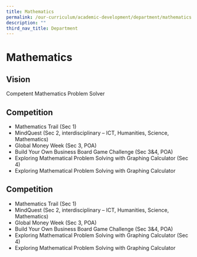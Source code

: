 ```yaml
---
title: Mathematics
permalink: /our-curriculum/academic-development/department/mathematics
description: ""
third_nav_title: Department
---
```

# **Mathematics**


## Vision

Competent Mathematics Problem Solver

## Competition

*   Mathematics Trail (Sec 1)
*   MindQuest (Sec 2, interdisciplinary – ICT, Humanities, Science, Mathematics)
*   Global Money Week (Sec 3, POA)
*   Build Your Own Business Board Game Challenge (Sec 3&4, POA)
*   Exploring Mathematical Problem Solving with Graphing Calculator (Sec 4)
*   Exploring Mathematical Problem Solving with Graphing Calculator

## Competition

*   Mathematics Trail (Sec 1)
*   MindQuest (Sec 2, interdisciplinary – ICT, Humanities, Science, Mathematics)
*   Global Money Week (Sec 3, POA)
*   Build Your Own Business Board Game Challenge (Sec 3&4, POA)
*   Exploring Mathematical Problem Solving with Graphing Calculator (Sec 4)
*   Exploring Mathematical Problem Solving with Graphing Calculator